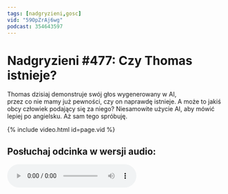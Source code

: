```yaml
---
tags: [nadgryzieni,gosc]
vid: "59OpZrAj6wg"
podcast: 354643597
---
```


# Nadgryzieni #477: Czy Thomas istnieje?

Thomas dzisiaj demonstruje swój głos wygenerowany w AI, przez co nie mamy już pewności, czy on naprawdę istnieje. A może to jakiś obcy człowiek podający się za niego? Niesamowite użycie AI, aby mówić lepiej po angielsku. Aż sam tego spróbuję.

{% include video.html id=page.vid %}

<!--More-->

## Posłuchaj odcinka w wersji audio:

<audio controls>
<source src="https://media.blubrry.com/nadgryzieni/imagazine.stronazen.pl/nadgryzieni/Nadgryzieni-Odcinek-477.mp3" type="audio/mpeg">
</audio>




[n]: https://michael.gratis/nozbe_pl
[np]: https://michael.gratis/nozbepersonal_pl